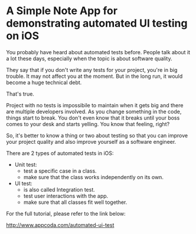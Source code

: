 # A Simple Note App for demonstrating automated UI testing on iOS

You probably have heard about automated tests before. People talk about it a lot these days, especially when the topic is about software quality.

They say that if you don't write any tests for your project, you're in big trouble. It may not affect you at the moment. But in the long run, it would become a huge technical debt.

That's true.

Project with no tests is impossibile to maintain when it gets big and there are multiple developers involved. As you change something in the code, things start to break. You don't even know that it breaks until your boss comes to your desk and starts yelling. You know that feeling, right?

So, it's better to know a thing or two about testing so that you can improve your project quality and also improve yourself as a software engineer.

There are 2 types of automated tests in iOS:

<ul>
<li>Unit test:

<ul>
<li>test a specific case in a class.</li>
<li>make sure that the class works independently on its own.</li>
</ul></li>
<li>UI test:

<ul>
<li>is also called Integration test.</li>
<li>test user interactions with the app.</li>
<li>make sure that all classes fit well together.</li>
</ul></li>
</ul>


For the full tutorial, please refer to the link below:

http://www.appcoda.com/automated-ui-test
